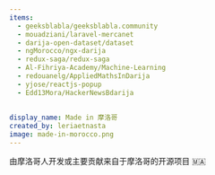 ```yaml
---
items:
  - geeksblabla/geeksblabla.community
  - mouadziani/laravel-mercanet
  - darija-open-dataset/dataset
  - ngMorocco/ngx-darija
  - redux-saga/redux-saga
  - Al-Fihriya-Academy/Machine-Learning
  - redouanelg/AppliedMathsInDarija
  - yjose/reactjs-popup
  - Edd13Mora/HackerNewsBdarija
  
  
display_name: Made in 摩洛哥
created_by: leriaetnasta
image: made-in-morocco.png
---
```

由摩洛哥人开发或主要贡献来自于摩洛哥的开源项目 :morocco:
